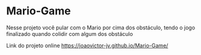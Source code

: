 # Mario-Game

Nesse projeto você pular com o Mario por cima dos obstáculo, tendo o jogo finalizado quando colidir com algum dos obstáculo

Link do projeto online
https://joaovictor-jv.github.io/Mario-Game/

